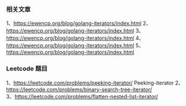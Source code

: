 
### 相关文章
1、https://ewencp.org/blog/golang-iterators/index.html
2、https://ewencp.org/blog/golang-iterators/index.html
3、https://ewencp.org/blog/golang-iterators/index.html
4、https://ewencp.org/blog/golang-iterators/index.html
5、https://ewencp.org/blog/golang-iterators/index.html


### Leetcode 题目
1、https://leetcode.com/problems/peeking-iterator/ Peeking-iterator 
2、https://leetcode.com/problems/binary-search-tree-iterator/  
3、https://leetcode.com/problems/flatten-nested-list-iterator/